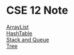 # CSE 12 Note
[ArrayList](https://luoluobuli.github.io/cse12-note/cse12-note/ArrayList.md)  
[HashTable](https://luoluobuli.github.io/cse12-note/cse12-note/HashTable.md)  
[Stack and Queue](https://luoluobuli.github.io/cse12-note/cse12-note/Stack-and-Queue.md)  
[Tree](https://luoluobuli.github.io/cse12-note/cse12-note/Tree.md)
